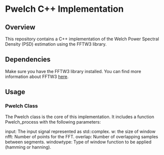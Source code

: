 # Pwelch C++ Implementation

## Overview

This repository contains a C++ implementation of the Welch Power Spectral Density (PSD) estimation using the FFTW3 library. 

## Dependencies
Make sure you have the FFTW3 library installed. You can find more information about FFTW3 [here](https://fftw.org).

## Usage
### Pwelch Class
The Pwelch class is the core of this implementation. It includes a function Pwelch_process with the following parameters:

input: The input signal represented as std::complex<double>.
w: the size of window
nfft: Number of points for the FFT.
overlap: Number of overlapping samples between segments.
windowtype: Type of window function to be applied (hamming or hanning).
